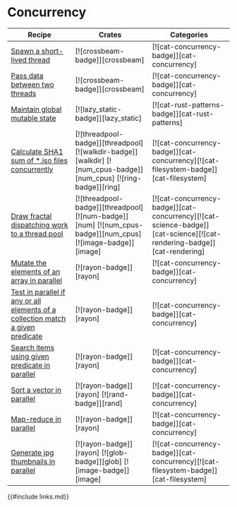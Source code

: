 # Concurrency

| Recipe | Crates | Categories |
|--------|--------|------------|
| [Spawn a short-lived thread][ex-crossbeam-spawn] | [![crossbeam-badge]][crossbeam] | [![cat-concurrency-badge]][cat-concurrency] |
| [Pass data between two threads][ex-crossbeam-spsc] | [![crossbeam-badge]][crossbeam] | [![cat-concurrency-badge]][cat-concurrency] |
| [Maintain global mutable state][ex-global-mut-state] | [![lazy_static-badge]][lazy_static] | [![cat-rust-patterns-badge]][cat-rust-patterns] |
| [Calculate SHA1 sum of *.iso files concurrently][ex-threadpool-walk]  | [![threadpool-badge]][threadpool] [![walkdir-badge]][walkdir] [![num_cpus-badge]][num_cpus] [![ring-badge]][ring] | [![cat-concurrency-badge]][cat-concurrency][![cat-filesystem-badge]][cat-filesystem] |
| [Draw fractal dispatching work to a thread pool][ex-threadpool-fractal] | [![threadpool-badge]][threadpool] [![num-badge]][num] [![num_cpus-badge]][num_cpus] [![image-badge]][image] | [![cat-concurrency-badge]][cat-concurrency][![cat-science-badge]][cat-science][![cat-rendering-badge]][cat-rendering] |
| [Mutate the elements of an array in parallel][ex-rayon-iter-mut] | [![rayon-badge]][rayon] | [![cat-concurrency-badge]][cat-concurrency] |
| [Test in parallel if any or all elements of a collection match a given predicate][ex-rayon-any-all] | [![rayon-badge]][rayon] | [![cat-concurrency-badge]][cat-concurrency] |
| [Search items using given predicate in parallel][ex-rayon-parallel-search] | [![rayon-badge]][rayon] | [![cat-concurrency-badge]][cat-concurrency] |
| [Sort a vector in parallel][ex-rayon-parallel-sort] | [![rayon-badge]][rayon] [![rand-badge]][rand] | [![cat-concurrency-badge]][cat-concurrency] |
| [Map-reduce in parallel][ex-rayon-map-reduce] | [![rayon-badge]][rayon] | [![cat-concurrency-badge]][cat-concurrency] |
| [Generate jpg thumbnails in parallel][ex-rayon-thumbnails] | [![rayon-badge]][rayon] [![glob-badge]][glob] [![image-badge]][image] | [![cat-concurrency-badge]][cat-concurrency][![cat-filesystem-badge]][cat-filesystem] |


[ex-crossbeam-spawn]: concurrency/threads.html#spawn-a-short-lived-thread
[ex-crossbeam-spsc]: concurrency/threads.html#pass-data-between-two-threads
[ex-global-mut-state]: concurrency/threads.html#maintain-global-mutable-state
[ex-threadpool-walk]: concurrency/threads.html#calculate-sha256-sum-of-iso-files-concurrently
[ex-threadpool-fractal]: concurrency/threads.html#draw-fractal-dispatching-work-to-a-thread-pool
[ex-rayon-iter-mut]: concurrency/parallel.html#mutate-the-elements-of-an-array-in-parallel
[ex-rayon-any-all]: concurrency/parallel.html#test-in-parallel-if-any-or-all-elements-of-a-collection-match-a-given-predicate
[ex-rayon-parallel-search]: concurrency/parallel.html#search-items-using-given-predicate-in-parallel
[ex-rayon-parallel-sort]: concurrency/parallel.html#sort-a-vector-in-parallel
[ex-rayon-map-reduce]: concurrency/parallel.html#map-reduce-in-parallel
[ex-rayon-thumbnails]: concurrency/parallel.html#generate-jpg-thumbnails-in-parallel

{{#include links.md}}
